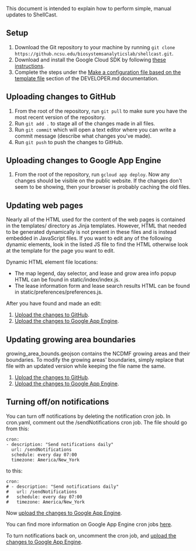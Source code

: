 This document is intended to explain how to perform simple, manual updates to ShellCast.

## Setup
1. Download the Git repository to your machine by running `git clone https://github.ncsu.edu/biosystemsanalyticslab/shellcast.git`.
2. Download and install the Google Cloud SDK by following [these instructions](https://cloud.google.com/sdk/docs).
3. Complete the steps under the [Make a configuration file based on the template file]() section of the DEVELOPER.md documentation.

## Uploading changes to GitHub
1. From the root of the repository, run `git pull` to make sure you have the most recent version of the repository.
2. Run `git add .` to stage all of the changes made in all files.
3. Run `git commit` which will open a text editor where you can write a commit message (describe what changes you've made).
4. Run `git push` to push the changes to GitHub.

## Uploading changes to Google App Engine
1. From the root of the repository, run `gcloud app deploy`.  Now any changes should be visible on the public website.  If the changes don't seem to be showing, then your browser is probably caching the old files.

## Updating web pages
Nearly all of the HTML used for the content of the web pages is contained in the templates/ directory as Jinja templates.  However, HTML that needed to be generated dynamically is not present in these files and is instead embedded in JavaScript files.  If you want to edit any of the following dynamic elements, look in the listed JS file to find the HTML otherwise look at the template for the page you want to edit.

Dynamic HTML element file locations:
- The map legend, day selector, and lease and grow area info popup HTML can be found in static/index/index.js.
- The lease information form and lease search results HTML can be found in static/preferences/preferences.js.

After you have found and made an edit:
1. [Upload the changes to GitHub](#uploading-changes-to-github).
2. [Upload the changes to Google App Engine](#uploading-changes-to-google-app-engine).

## Updating growing area boundaries
growing_area_bounds.geojson contains the NCDMF growing areas and their boundaries.  To modify the growing areas' boundaries, simply replace that file with an updated version while keeping the file name the same.

1. [Upload the changes to GitHub](#uploading-changes-to-github).
2. [Upload the changes to Google App Engine](#uploading-changes-to-google-app-engine).

## Turning off/on notifications
You can turn off notifications by deleting the notification cron job.  In cron.yaml, comment out the /sendNotifications cron job.  The file should go from this:
```
cron:
- description: "Send notifications daily"
  url: /sendNotifications
  schedule: every day 07:00
  timezone: America/New_York
```
to this:
```
cron:
# - description: "Send notifications daily"
#   url: /sendNotifications
#   schedule: every day 07:00
#   timezone: America/New_York
```
Now [upload the changes to Google App Engine](#uploading-changes-to-google-app-engine).

You can find more information on Google App Engine cron jobs [here](https://cloud.google.com/appengine/docs/flexible/python/scheduling-jobs-with-cron-yaml).

To turn notifications back on, uncomment the cron job, and [upload the changes to Google App Engine](#uploading-changes-to-google-app-engine).
